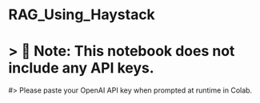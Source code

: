 # RAG_Using_Haystack
# > 🔐 Note: This notebook does not include any API keys.
#> Please paste your OpenAI API key when prompted at runtime in Colab.

